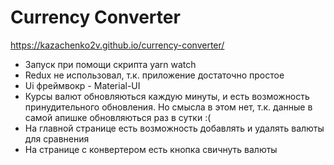 # Currency Converter
https://kazachenko2v.github.io/currency-converter/

- Запуск при помощи скрипта yarn watch
- Redux не использовал, т.к. приложение достаточно простое
- Ui фреймвокр - Material-UI
- Курсы валют обновляються каждую минуты, и есть возможность принудительного обновления. Но смысла в этом нет, т.к. данные в самой апишке обновляються раз в сутки :(
- На главной странице есть возможность добавлять и удалять валюты для сравнения
- На странице с конвертером есть кнопка свичнуть валюты
